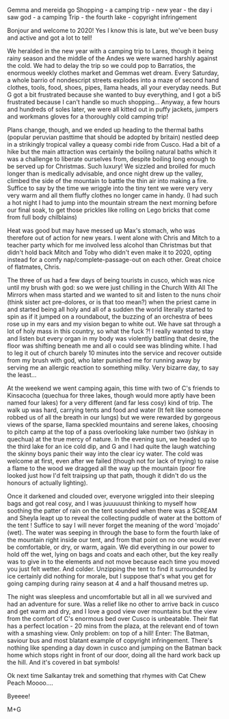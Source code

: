 Gemma and mereida go Shopping - a camping trip - new year - the day i saw god - a camping Trip - the fourth lake - copyright infringement


Bonjour and welcome to 2020! Yes I know this is late, but we've been busy and active and got a lot to tell!

We heralded in the new year with a camping trip to Lares, though it being rainy season and the middle of the Andes we were warned harshly against the cold. We had to delay the trip so we could pop to Barratios, the enormous weekly clothes market and Gemmas wet dream. Every Saturday, a whole barrio of nondescript streets explodes into a maze of second hand clothes, tools, food, shoes, pipes, llama heads, all your everyday needs. But G got a bit frustrated because she wanted to buy everything, and I got a bi5 frustrated because I can't handle so much shopping... Anyway, a few hours and hundreds of soles later, we were all kitted out in puffy jackets, jumpers and workmans gloves for a thoroughly cold camping trip!

Plans change, though, and we ended up heading to the thermal baths (popular peruvian pasttime that should be adopted by britain) nestled deep in a strikingly tropical valley a queasy combi ride from Cusco. Had a bit of a hike but the main attraction was certainly the boiling natural baths which it was a challenge to liberate ourselves from, despite boiling long enough to be served up for Christmas. Such luxury! We sizzled and broiled for much longer than is medically advisable, and once night drew up the valley, climbed the side of the mountain to battle the thin air into making a fire. Suffice to say by the time we wriggle into the tiny tent we were very very very warm and all them fluffy clothes no longer came in handy. (I had such a hot night I had to jump into the mountain stream the next morning before our final soak, to get those prickles like rolling on Lego bricks that come from full body chilblains)

Heat was good but may have messed up Max's stomach, who was therefore out of action for new years. I went alone with Chris and Mitch to a teacher party which for me involved less alcohol than Christmas but that didn't hold back Mitch and Toby who didn't even make it to 2020, opting instead for a comfy nap/complete-passage-out on each other. Great choice of flatmates, Chris.

The three of us had a few days of being tourists in cusco, which was nice until my brush with god: so we were just chilling in the Church With All The Mirrors when mass started and we wanted to sit and listen to the nuns choir (think sister act pre-dolores, or is that too mean?) when the priest came in and started being all holy and all of a sudden the world literally started to spin as if it jumped on a roundabout, the buzzing of an orchestra of bees rose up in my ears and my vision began to white out. We have sat through a lot of holy mass in this country, so what the fuck ?! I really wanted to stay and listen but every organ in my body was violently battling that desire, the floor was shifting beneath me and all o could see was blinding white. I had to leg it out of church barely 10 minutes into the service and recover outside from my brush with god, who later punished me for running away by serving me an allergic reaction to something milky. Very bizarre day, to say the least...

At the weekend we went camping again, this time with two of C's friends to Kinsacocha (quechua for three lakes, though would more aptly have been named four lakes) for a very different (and far less cosy) kind of trip. The walk up was hard, carrying tents and food and water (It felt like someone robbed us of all the breath in our lungs) but we were rewarded by gorgeous views of the sparse, llama speckled mountains and serene lakes, choosing to pitch camp at the top of a pass overlooking lake number two (ishkay in quechua) at the true mercy of nature. In the evening sun, we headed up to the third lake for an ice cold dip, and G and I had quite the laugh watching the skinny boys panic their way into the clear icy water. The cold was welcome at first, even after we failed (though not for lack of trying) to raise a flame to the wood we dragged all the way up the mountain (poor fire looked just how I'd felt traipsing up that path, though it didn't do us the honours of actually lighting). 

Once it darkened and clouded over, everyone wriggled into their sleeping bags and got real cosy, and I was juuuuuust thinking to myself how soothing the patter of rain on the tent sounded when there was a SCREAM and Sheyla leapt up to reveal the collecting puddle of water at the bottom of the tent ! Suffice to say I will never forget the meaning of the word 'mojado' (wet). The water was seeping in through the base to form the fourth lake of the mountain right inside our tent, and from that point on no one would ever be comfortable, or dry, or warm, again. We did everything in our power to hold off the wet, lying on bags and coats and each other, but the key really was to give in to the elements and not move because each time you moved you just felt wetter. And colder. Unzipping the tent to find it surrounded by ice certainly did nothing for morale, but I suppose that's what you get for going camping during rainy season at 4 and a half thousand metres up.

The night was sleepless and uncomfortable but all in all we survived and had an adventure for sure. Was a relief like no other to arrive back in cusco and get warm and dry, and I love a good view over mountains but the view from the comfort of C's enormous bed over Cusco is unbeatable. Their flat has a perfect location - 20 mins from the plaza, at the relevant end of town with a smashing view. Only problem: on top of a hill! Enter: The Batman, saviour bus and most blatant example of copyright infringement. There's nothing like spending a day down in cusco and jumping on the Batman back home which stops right in front of our door, doing all the hard work back up the hill. And it's covered in bat symbols!

Ok next time Salkantay trek and something that rhymes with Cat Chew Peach Moooo....

Byeeee!

M+G
